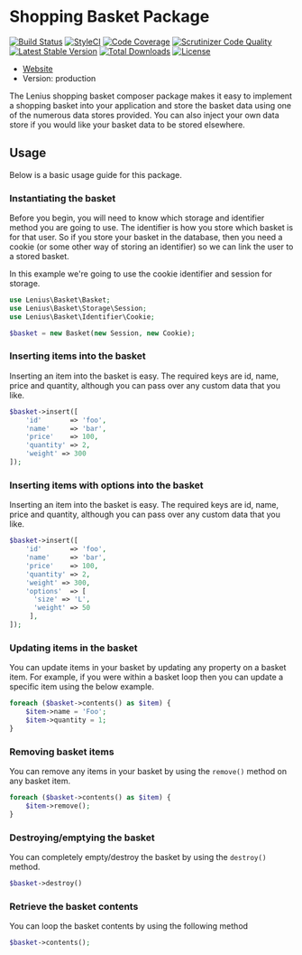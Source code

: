 # Shopping Basket Package

[![Build Status](https://travis-ci.org/Lenius/basket.svg)](https://travis-ci.org/Lenius/basket) [![StyleCI](https://styleci.io/repos/12018460/shield)](https://styleci.io/repos/12018460) [![Code Coverage](https://scrutinizer-ci.com/g/Lenius/basket/badges/coverage.png?b=master)](https://scrutinizer-ci.com/g/Lenius/basket/?branch=master) [![Scrutinizer Code Quality](https://scrutinizer-ci.com/g/Lenius/basket/badges/quality-score.png?b=master)](https://scrutinizer-ci.com/g/Lenius/basket/?branch=master) [![Latest Stable Version](https://poser.pugx.org/Lenius/basket/v/stable)](https://packagist.org/packages/Lenius/basket) [![Total Downloads](https://poser.pugx.org/Lenius/basket/downloads)](https://packagist.org/packages/Lenius/basket) [![License](https://poser.pugx.org/Lenius/basket/license)](https://packagist.org/packages/Lenius/basket)


* [Website](http://www.lenius.dk)
* Version: production

The Lenius shopping basket composer package makes it easy to implement a shopping basket into your application and
store the basket data using one of the numerous data stores provided. You can also inject your own data store if you
would like your basket data to be stored elsewhere.

## Usage
Below is a basic usage guide for this package.

### Instantiating the basket
Before you begin, you will need to know which storage and identifier method you are going to use. The identifier is
how you store which basket is for that user. So if you store your basket in the database, then you need a cookie (or some
other way of storing an identifier) so we can link the user to a stored basket.

In this example we're going to use the cookie identifier and session for storage.

```php
use Lenius\Basket\Basket;
use Lenius\Basket\Storage\Session;
use Lenius\Basket\Identifier\Cookie;

$basket = new Basket(new Session, new Cookie);
```

### Inserting items into the basket
Inserting an item into the basket is easy. The required keys are id, name, price and quantity, although you can pass
over any custom data that you like.
```php
$basket->insert([
    'id'       => 'foo',
    'name'     => 'bar',
    'price'    => 100,
    'quantity' => 2,
    'weight' => 300
]);
```

### Inserting items with options into the basket
Inserting an item into the basket is easy. The required keys are id, name, price and quantity, although you can pass
over any custom data that you like.
```php
$basket->insert([
    'id'       => 'foo',
    'name'     => 'bar',
    'price'    => 100,
    'quantity' => 2,
    'weight' => 300,
    'options'  => [
      'size' => 'L',
      'weight' => 50
     ],
]);
```

### Updating items in the basket
You can update items in your basket by updating any property on a basket item. For example, if you were within a
basket loop then you can update a specific item using the below example.
```php
foreach ($basket->contents() as $item) {
    $item->name = 'Foo';
    $item->quantity = 1;
}
```

### Removing basket items
You can remove any items in your basket by using the ```remove()``` method on any basket item.
```php
foreach ($basket->contents() as $item) {
    $item->remove();
}
```

### Destroying/emptying the basket
You can completely empty/destroy the basket by using the ```destroy()``` method.
```php
$basket->destroy()
```

### Retrieve the basket contents
You can loop the basket contents by using the following method
```php
$basket->contents();
```